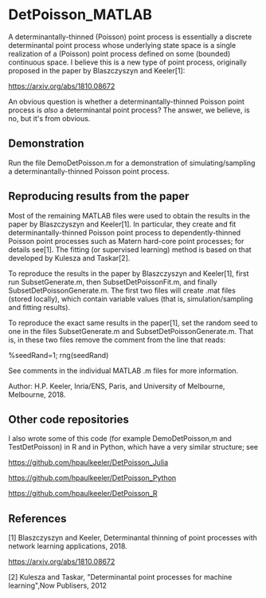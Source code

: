 # DetPoisson_MATLAB

A determinantally-thinned (Poisson) point process is essentially a discrete determinantal point process whose underlying state space is a single realization of a (Poisson) point process defined on some (bounded) continuous space. I believe this is a new type of point process, originally proposed in the paper by Blaszczyszyn and Keeler[1]: 

https://arxiv.org/abs/1810.08672

An obvious question is whether a determinantally-thinned Poisson point process is *also* a determinantal point process? The answer, we believe, is no, but it's from obvious. 

## Demonstration

Run the file DemoDetPoisson.m for a demonstration of simulating/sampling a determinantally-thinned Poisson point process. 

## Reproducing results from the paper
Most of the remaining MATLAB files were used to obtain the results in the paper by Blaszczyszyn and Keeler[1]. In particular, they create and fit determinantally-thinned Poisson point process to dependently-thinned Poisson point processes such as Matern hard-core point processes; for details see[1]. The fitting (or supervised learning) method is based on that developed by Kulesza and Taskar[2].

To reproduce the results in the paper by Blaszczyszyn and Keeler[1], first run SubsetGenerate.m, then SubsetDetPoissonFit.m, and finally SubsetDetPoissonGenerate.m. The first two files will create .mat files (stored locally), which contain variable values (that is, simulation/sampling and fitting results). 

To reproduce the exact same results in the paper[1], set the random seed to one in the files SubsetGenerate.m and SubsetDetPoissonGenerate.m. That is, in these two files remove the comment from the line that reads:

%seedRand=1; rng(seedRand) 

See comments in the individual MATLAB .m files for more information. 

Author: H.P. Keeler, Inria/ENS, Paris, and University of Melbourne,
Melbourne, 2018.

## Other code repositories
I also wrote some of this code (for example DemoDetPoisson,m and TestDetPoisson) in R and in Python, which have a very similar structure; see  

https://github.com/hpaulkeeler/DetPoisson_Julia

https://github.com/hpaulkeeler/DetPoisson_Python

https://github.com/hpaulkeeler/DetPoisson_R 


## References

[1] Blaszczyszyn and Keeler, Determinantal thinning of point processes
with network learning applications, 2018.

https://arxiv.org/abs/1810.08672

[2] Kulesza and Taskar, "Determinantal point processes for machine learning",Now Publisers, 2012
